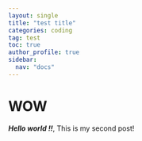```yaml
---
layout: single
title: "test title"
categories: coding
tag: test
toc: true
author_profile: true
sidebar:
  nav: "docs"
---
```


# WOW

***Hello world !!***, This is my second post!
